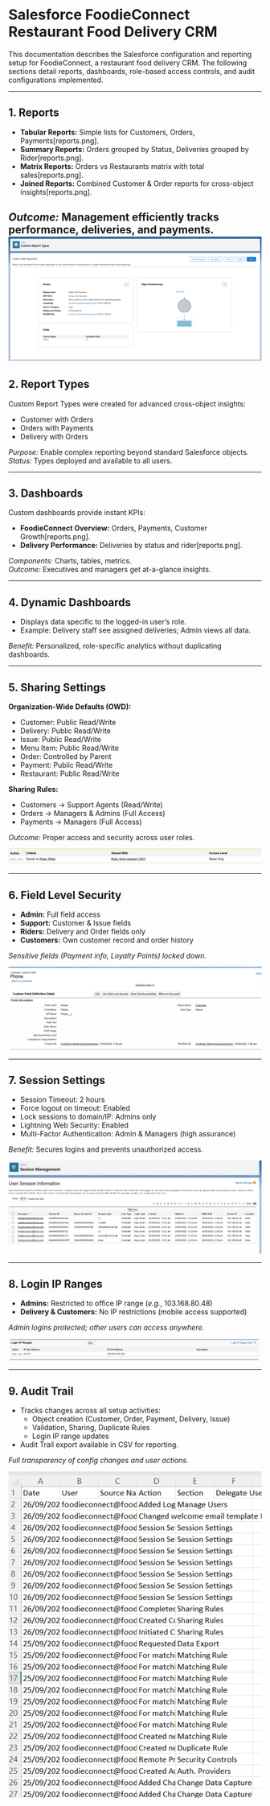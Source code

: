 # Salesforce FoodieConnect Restaurant Food Delivery CRM

This documentation describes the Salesforce configuration and reporting setup for FoodieConnect, a restaurant food delivery CRM. The following sections detail reports, dashboards, role-based access controls, and audit configurations implemented.

---

## 1. Reports

- **Tabular Reports:** Simple lists for Customers, Orders, Payments[reports.png].
- **Summary Reports:** Orders grouped by Status, Deliveries grouped by Rider[reports.png].
- **Matrix Reports:** Orders vs Restaurants matrix with total sales[reports.png].
- **Joined Reports:** Combined Customer & Order reports for cross-object insights[reports.png].

_Outcome:_ Management efficiently tracks performance, deliveries, and payments.
![Reports](images/reports.png)
---

## 2. Report Types

Custom Report Types were created for advanced cross-object insights:

- Customer with Orders  
- Orders with Payments  
- Delivery with Orders  

_Purpose:_ Enable complex reporting beyond standard Salesforce objects.  
_Status:_ Types deployed and available to all users.

---

## 3. Dashboards

Custom dashboards provide instant KPIs:

- **FoodieConnect Overview:** Orders, Payments, Customer Growth[reports.png].
- **Delivery Performance:** Deliveries by status and rider[reports.png].

_Components:_ Charts, tables, metrics.  
_Outcome:_ Executives and managers get at-a-glance insights.

---

## 4. Dynamic Dashboards

- Displays data specific to the logged-in user’s role.
- Example: Delivery staff see assigned deliveries; Admin views all data.

_Benefit:_ Personalized, role-specific analytics without duplicating dashboards.

---

## 5. Sharing Settings

**Organization-Wide Defaults (OWD):**  
- Customer: Public Read/Write  
- Delivery: Public Read/Write  
- Issue: Public Read/Write  
- Menu Item: Public Read/Write  
- Order: Controlled by Parent  
- Payment: Public Read/Write  
- Restaurant: Public Read/Write  

**Sharing Rules:**  
- Customers → Support Agents (Read/Write)  
- Orders → Managers & Admins (Full Access)  
- Payments → Managers (Full Access)  

_Outcome:_ Proper access and security across user roles.

![Sharing Settings](images/sharingsettings.png)

---

## 6. Field Level Security

- **Admin:** Full field access  
- **Support:** Customer & Issue fields  
- **Riders:** Delivery and Order fields only  
- **Customers:** Own customer record and order history  

_Sensitive fields (Payment info, Loyalty Points) locked down._

![Field Level Security](images/feildlevelsecurity.png)

---

## 7. Session Settings

- Session Timeout: 2 hours  
- Force logout on timeout: Enabled  
- Lock sessions to domain/IP: Admins only  
- Lightning Web Security: Enabled  
- Multi-Factor Authentication: Admin & Managers (high assurance)

_Benefit:_ Secures logins and prevents unauthorized access.

![Session Settings](images/session.png)

---

## 8. Login IP Ranges

- **Admins:** Restricted to office IP range (_e.g._, 103.168.80.48)
- **Delivery & Customers:** No IP restrictions (mobile access supported)

_Admin logins protected; other users can access anywhere._

![Login IP Ranges](images/loginipranges.png)

---

## 9. Audit Trail

- Tracks changes across all setup activities:  
  - Object creation (Customer, Order, Payment, Delivery, Issue)  
  - Validation, Sharing, Duplicate Rules  
  - Login IP range updates  
- Audit Trail export available in CSV for reporting.

_Full transparency of config changes and user actions._

![Audit Trail](images/audittraildownload.png)

